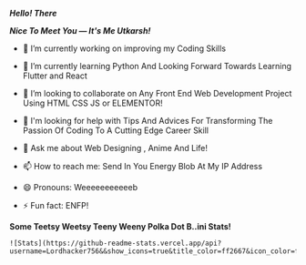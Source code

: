 ***Hello! There***

***Nice To Meet You — It's Me Utkarsh!***

- 🔭 I’m currently working on improving my Coding Skills

- 🌱 I’m currently learning Python And Looking Forward Towards Learning Flutter and React

- 👯 I’m looking to collaborate on Any Front End Web Development Project Using HTML CSS JS or ELEMENTOR!

- 🤔 I'm looking for help with Tips And Advices For Transforming The Passion Of Coding To A Cutting Edge Career Skill

- 💬 Ask me about Web Designing , Anime And Life!

- 📫 How to reach me: Send In You Energy Blob At My IP Address 

- 😄 Pronouns: Weeeeeeeeeeeb

- ⚡ Fun fact: ENFP! 

**Some Teetsy Weetsy Teeny Weeny Polka Dot B..ini Stats!**

    ![Stats](https://github-readme-stats.vercel.app/api?username=Lordhacker756&&show_icons=true&title_color=ff2667&icon_color=f2ef1b&text_color=3ef0b2&bg_color=151515)

















